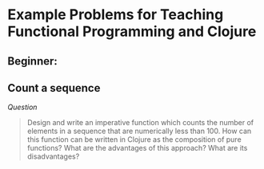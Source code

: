 # Example Problems for Teaching Functional Programming and Clojure

Beginner:
---------

Count a sequence
----------------
*Question*
>Design and write an imperative function which counts the number of elements in a sequence that are numerically less than 100.
How can this function can be written in Clojure as the composition of pure functions?
What are the advantages of this approach?
What are its disadvantages?


